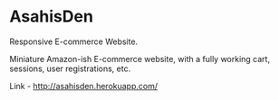 # AsahisDen

Responsive E-commerce Website.

Miniature Amazon-ish E-commerce website, with a fully working cart, sessions, user registrations, etc.

Link - http://asahisden.herokuapp.com/
